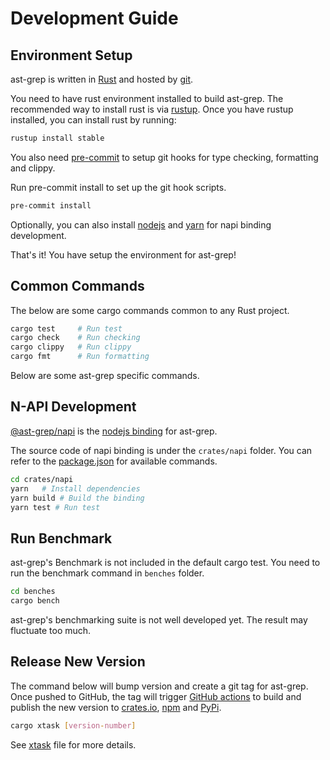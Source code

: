 # Development Guide

## Environment Setup


ast-grep is written in [Rust](https://www.rust-lang.org/) and hosted by [git](https://git-scm.com/).

You need to have rust environment installed to build ast-grep.
The recommended way to install rust is via [rustup](https://rustup.rs/).
Once you have rustup installed, you can install rust by running:

```bash
rustup install stable
```

You also need  [pre-commit](https://pre-commit.com/) to setup git hooks for type checking, formatting and clippy.

Run pre-commit install to set up the git hook scripts.

```bash
pre-commit install
```

Optionally, you can also install [nodejs](https://github.com/Schniz/fnm) and [yarn](https://yarnpkg.com/) for napi binding development.

That's it! You have setup the environment for ast-grep!

## Common Commands

The below are some cargo commands common to any Rust project.

```bash
cargo test     # Run test
cargo check    # Run checking
cargo clippy   # Run clippy
cargo fmt      # Run formatting
```


Below are some ast-grep specific commands.

## N-API Development

[@ast-grep/napi](https://www.npmjs.com/package/@ast-grep/napi) is the [nodejs binding](https://napi.rs/) for ast-grep.

The source code of napi binding is under the `crates/napi` folder. You can refer to the [package.json](https://github.com/ast-grep/ast-grep/blob/main/crates/napi/package.json) for available commands.

```bash
cd crates/napi
yarn   # Install dependencies
yarn build # Build the binding
yarn test # Run test
```

## Run Benchmark
ast-grep's Benchmark is not included in the default cargo test. You need to run the benchmark command in `benches` folder.

```bash
cd benches
cargo bench
```

ast-grep's benchmarking suite is not well developed yet. The result may fluctuate too much.

## Release New Version

The command below will bump version and create a git tag for ast-grep.
Once pushed to GitHub, the tag will trigger [GitHub actions](https://github.com/ast-grep/ast-grep/blob/main/.github/workflows/coverage.yml) to build and publish the new version to [crates.io](https://github.com/ast-grep/ast-grep/blob/main/.github/workflows/pypi.yml), [npm](https://github.com/ast-grep/ast-grep/blob/main/.github/workflows/napi.yml) and [PyPi](https://github.com/ast-grep/ast-grep/blob/main/.github/workflows/pypi.yml).

```bash
cargo xtask [version-number]
```

See [xtask](https://github.com/ast-grep/ast-grep/blob/main/xtask/src/main.rs) file for more details.